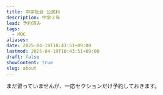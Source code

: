 ```yaml
---
title: 中学社会 公民科
description: 中学３年
lead: 予約済み
tags:
  - MOC
aliases: 
date: 2025-04-19T10:43:51+09:00
lastmod: 2025-04-19T10:43:51+09:00
draft: false
showContent: true
slug: about
---
```

まだ習っていませんが、一応セクションだけ予約しておきます。